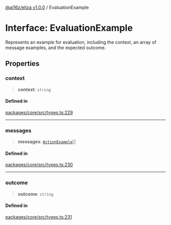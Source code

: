 [@ai16z/eliza v1.0.0](../index.md) / EvaluationExample

# Interface: EvaluationExample

Represents an example for evaluation, including the context, an array of message examples, and the expected outcome.

## Properties

### context

> **context**: `string`

#### Defined in

[packages/core/src/types.ts:229](https://github.com/ai16z/eliza/blob/main/packages/core/src/types.ts#L229)

***

### messages

> **messages**: [`ActionExample`](ActionExample.md)[]

#### Defined in

[packages/core/src/types.ts:230](https://github.com/ai16z/eliza/blob/main/packages/core/src/types.ts#L230)

***

### outcome

> **outcome**: `string`

#### Defined in

[packages/core/src/types.ts:231](https://github.com/ai16z/eliza/blob/main/packages/core/src/types.ts#L231)
